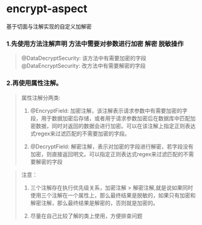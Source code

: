 # encrypt-aspect
基于切面与注解实现的自定义加解密

### 1.先使用方法注解声明 方法中需要对参数进行加密 解密 脱敏操作
> @DataDecryptSecurity: 该方法中有需要加密的字段
> @DataEncryptSecurity: 改方法中有需要解密的字段
### 2.再使用属性注解。
>属性注解分两类:<p>
>1. @EncryptField: 加密注解，该注解表示请求参数中有需要加密的字段，用于数据加密后存储，或者用于请求参数加密后在数据库中匹配加密数据，同时对返回的数据会进行加密。可以在该注解上指定正则表达式regex来过滤匹配的不需要加密的字段。<p>
>2. @DecryptField: 解密注解，表示对加密的字段进行解密，若字段没有加密，则直接返回明文。可以指定正则表达式regex来过滤匹配的不需要解密的字段<p>


> 注意：<p>
>1. 三个注解存在执行优先级关系，加密注解 > 解密注解,就是说如果同时使用三个注解在一个属性上，那么最终结果是脱敏的，如果只有加密和解密注解，那么最终结果是解密的，否则就是加密的。<p>
>2. 尽量在自己比较了解的类上使用，方便排查问题<p>